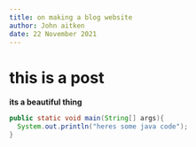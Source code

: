 ```yaml
---
title: on making a blog website
author: John aitken
date: 22 November 2021
---
```


# this is a post

**its a beautiful thing**

```java
public static void main(String[] args){
  System.out.println("heres some java code");
}
```
